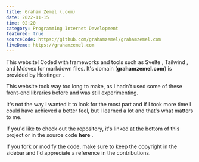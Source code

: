 ```yaml
---
title: Graham Zemel (.com)
date: 2022-11-15
time: 02:20
category: Programming Internet Development
featured: true
sourceCode: https://github.com/grahamzemel/grahamzemel.com
liveDemo: https://grahamzemel.com
---
```

<script>  
import Link from '$lib/components/Link.svelte'
</script>
<div class="linkBtn">

This website! Coded with frameworks and tools such as <Link href='https://svelte.dev/'>Svelte</Link> , <Link href='https://tailwindcss.com/grahamzemel/CreateCryptoToken'>Tailwind</Link> , and <Link href='https://mdsvex.pngwn.io/'>Mdsvex</Link> for markdown files. It's domain (<strong>grahamzemel.com</strong>) is provided by <Link href='https://hostinger.com?REFERRALCODE=1GRAHAM51'>Hostinger</Link> .

This website took way too long to make, as I hadn't used some of these front-end libraries before and was still experimenting. 

It's not the way I wanted it to look for the most part and if I took more time I could have achieved a better feel, but I learned a lot and that's what matters to me.

If you'd like to check out the repository, it's linked at the bottom of this project or in the source code <Link href='https://github.com/grahamzemel/grahamzemel.com'><strong>here</strong></Link> .

If you fork or modify the code, make sure to keep the copyright in the sidebar and I'd appreciate a reference in the contributions. 
</div>